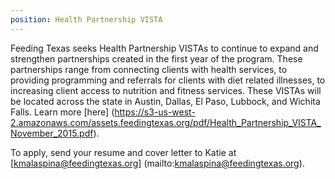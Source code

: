 ```yaml
---
position: Health Partnership VISTA
---
```


Feeding Texas seeks Health Partnership VISTAs to continue to expand and strengthen partnerships created in the first year of the program. These partnerships range from connecting clients with health services, to providing programming and referrals for clients with diet related illnesses, to increasing client access to nutrition and fitness services. These VISTAs will be located across the state in Austin, Dallas, El Paso, Lubbock, and Wichita Falls. Learn more [here] (https://s3-us-west-2.amazonaws.com/assets.feedingtexas.org/pdf/Health_Partnership_VISTA_November_2015.pdf).

To apply, send your resume and cover letter to Katie at [kmalaspina@feedingtexas.org] (mailto:kmalaspina@feedingtexas.org).
